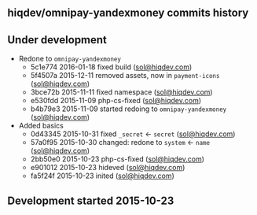 hiqdev/omnipay-yandexmoney commits history
------------------------------------------

## Under development

- Redone to `omnipay-yandexmoney`
    - 5c1e774 2016-01-18 fixed build (sol@hiqdev.com)
    - 5f4507a 2015-12-11 removed assets, now in `payment-icons` (sol@hiqdev.com)
    - 3bce72b 2015-11-11 fixed namespace (sol@hiqdev.com)
    - e530fdd 2015-11-09 php-cs-fixed (sol@hiqdev.com)
    - b4b79e3 2015-11-09 started redoing to `omnipay-yandexmoney` (sol@hiqdev.com)
- Added basics
    - 0d43345 2015-10-31 fixed `_secret` <- `secret` (sol@hiqdev.com)
    - 57a0f95 2015-10-30 changed: redone to `system` <- `name` (sol@hiqdev.com)
    - 2bb50e0 2015-10-23 php-cs-fixed (sol@hiqdev.com)
    - e901012 2015-10-23 hideved (sol@hiqdev.com)
    - fa5f24f 2015-10-23 inited (sol@hiqdev.com)

## Development started 2015-10-23

